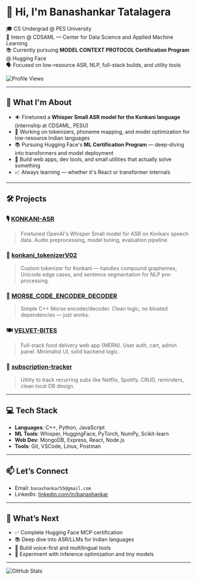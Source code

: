 # 👋 Hi, I'm Banashankar Tatalagera

🎓 CS Undergrad @ PES University  
🧠 Intern @ CDSAML — Center for Data Science and Applied Machine Learning  
📚 Currently pursuing **MODEL CONTEXT PROTOCOL Certification Program** @ Hugging Face  
🗣️ Focused on low-resource ASR, NLP, full-stack builds, and utility tools  

![Profile Views](https://komarev.com/ghpvc/?username=Banashankar-Tatalagera&label=Profile%20Views&color=blueviolet&style=flat)

---

## 🧠 What I'm About

- 🔉 Finetuned a **Whisper Small ASR model for the Konkani language** (internship at CDSAML, PESU)  
- 🧠 Working on tokenizers, phoneme mapping, and model optimization for low-resource Indian languages  
- 📚 Pursuing Hugging Face's **ML Certification Program** — deep-diving into transformers and model deployment  
- 🔧 Build web apps, dev tools, and small utilities that actually solve something  
- 📈 Always learning — whether it's React or transformer internals

---

## 🛠️ Projects

### 🎙️ [KONKANI-ASR](https://github.com/Banashankar-Tatalagera/KONKANI-ASR)
> Finetuned OpenAI's Whisper Small model for ASR on Konkani speech data. Audio preprocessing, model tuning, evaluation pipeline.

### 🧩 [konkani_tokenizerV02](https://github.com/Banashankar-Tatalagera/konkani_tokenizerV02)
> Custom tokenizer for Konkani — handles compound graphemes, Unicode edge cases, and sentence segmentation for NLP pre-processing.

### 💬 [MORSE_CODE_ENCODER_DECODER](https://github.com/Banashankar-Tatalagera/MORSE_CODE_ENCODER_DECODER)
> Simple C++ Morse encoder/decoder. Clean logic, no bloated dependencies — just works.

### 🍽️ [VELVET-BITES](https://github.com/Banashankar-Tatalagera/VELVET-BITES-MERNSTACK-webProject)
> Full-stack food delivery web app (MERN). User auth, cart, admin panel. Minimalist UI, solid backend logic.

### 💸 [subscription-tracker](https://github.com/Banashankar-Tatalagera/subscription-tracker)
> Utility to track recurring subs like Netflix, Spotify. CRUD, reminders, clean local DB design.

---

## 💻 Tech Stack

- **Languages**: C++, Python, JavaScript  
- **ML Tools**: Whisper, HuggingFace, PyTorch, NumPy, Scikit-learn  
- **Web Dev**: MongoDB, Express, React, Node.js  
- **Tools**: Git, VSCode, Linux, Postman

---

## 📫 Let’s Connect

- Email: `banashankar55@gmail.com`  
- LinkedIn: [linkedin.com/in/banashankar](https://www.linkedin.com/in/banashankar-tatalagera/)  

---

## 🧭 What’s Next

- ✅ Complete Hugging Face MCP certification  
- 📚 Deep dive into ASR/LLMs for Indian languages  
- 🔨 Build voice-first and multilingual tools  
- 🧪 Experiment with inference optimization and tiny models

---

![GitHub Stats](https://github-readme-stats.vercel.app/api?username=Banashankar-Tatalagera&show_icons=true&theme=radical)
